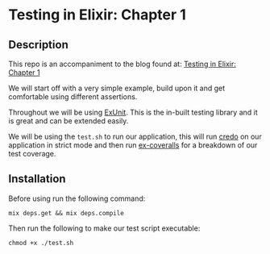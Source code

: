 # Testing in Elixir: Chapter 1

## Description

This repo is an accompaniment to the blog found at: [Testing in Elixir: Chapter 1]()

We will start off with a very simple example, build upon it and get comfortable
using different assertions.

Throughout we will be using [ExUnit](https://hexdocs.pm/ex_unit/ExUnit.html).
This is the in-built testing library and it is great and can be extended easily.

We will be using the `test.sh` to run our application, this will run [credo](https://github.com/rrrene/credo)
on our application in strict mode and then run [ex-coveralls](https://github.com/parroty/excoveralls) for a 
breakdown of our test coverage.

## Installation

Before using run the following command:

`mix deps.get && mix deps.compile`

Then run the following to make our test script executable:

`chmod +x ./test.sh`
